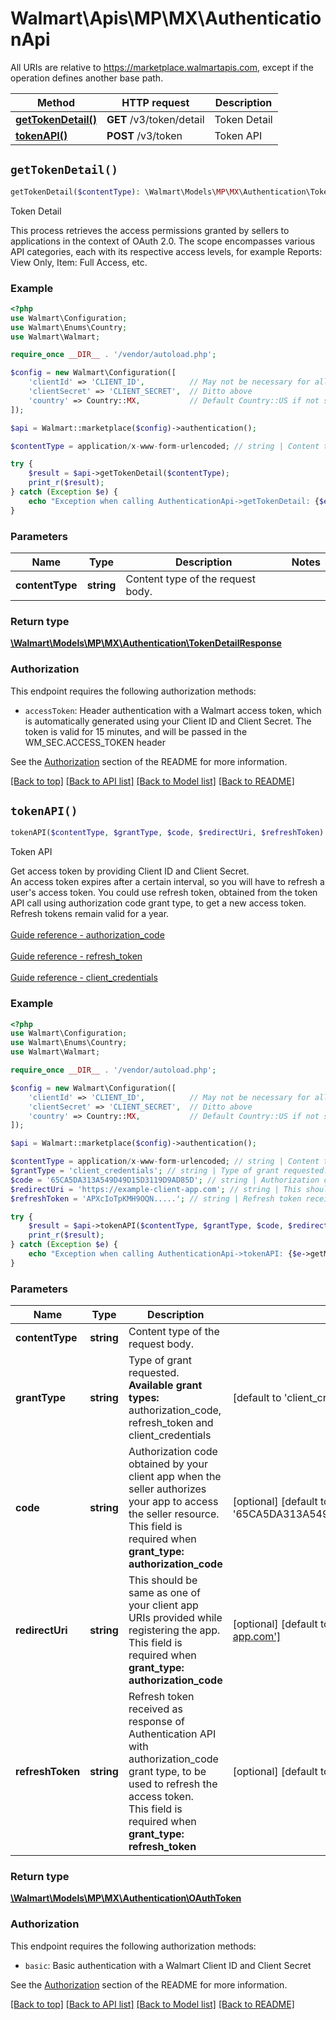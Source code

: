 # Walmart\Apis\MP\MX\AuthenticationApi  
All URIs are relative to https://marketplace.walmartapis.com, except if the operation defines another base path.

| Method | HTTP request | Description |
| ------------- | ------------- | ------------- |
| [**getTokenDetail()**](#getTokenDetail) | **GET** /v3/token/detail | Token Detail |
| [**tokenAPI()**](#tokenAPI) | **POST** /v3/token | Token API |


## `getTokenDetail()`

```php
getTokenDetail($contentType): \Walmart\Models\MP\MX\Authentication\TokenDetailResponse
```
Token Detail

This process retrieves the access permissions granted by sellers to applications in the context of OAuth 2.0. The scope encompasses various API categories, each with its respective access levels, for example Reports: View Only, Item: Full Access, etc.

### Example

```php
<?php
use Walmart\Configuration;
use Walmart\Enums\Country;
use Walmart\Walmart;

require_once __DIR__ . '/vendor/autoload.php';

$config = new Walmart\Configuration([
    'clientId' => 'CLIENT_ID',          // May not be necessary for all endpoints, particularly outside the US
    'clientSecret' => 'CLIENT_SECRET',  // Ditto above
    'country' => Country::MX,           // Default Country::US if not set
]);

$api = Walmart::marketplace($config)->authentication();

$contentType = application/x-www-form-urlencoded; // string | Content type of the request body.

try {
    $result = $api->getTokenDetail($contentType);
    print_r($result);
} catch (Exception $e) {
    echo "Exception when calling AuthenticationApi->getTokenDetail: {$e->getMessage()}\n";
}
```

### Parameters
| Name | Type | Description  | Notes |
| ------------- | ------------- | ------------- | ------------- |
| **contentType** | **string**| Content type of the request body. | |


### Return type

[**\Walmart\Models\MP\MX\Authentication\TokenDetailResponse**](../../../Models/MP/MX/Authentication/TokenDetailResponse.md)

### Authorization

This endpoint requires the following authorization methods:

* `accessToken`: Header authentication with a Walmart access token, which is automatically generated using your Client ID and Client Secret. The token is valid for 15 minutes, and will be passed in the WM_SEC.ACCESS_TOKEN header

See the [Authorization](../../../../README.md#authorization) section of the README for more information.


[[Back to top]](#) [[Back to API list]](../../../../README.md#supported-apis)
[[Back to Model list]](../../../Models/MP/MX)
[[Back to README]](../../../../README.md)

## `tokenAPI()`

```php
tokenAPI($contentType, $grantType, $code, $redirectUri, $refreshToken): \Walmart\Models\MP\MX\Authentication\OAuthToken
```
Token API

Get access token by providing Client ID and Client Secret.<br />An access token expires after a certain interval, so you will have to refresh a user's access token. You could use refresh token, obtained from the token API call using authorization code grant type, to get a new access token. Refresh tokens remain valid for a year.<br /><br /> [Guide reference - authorization_code](/doc/us/mp/us-mp-auth2/#606)<br /><br /> [Guide reference - refresh_token](/doc/us/mp/us-mp-auth2/#606)<br /><br /> [Guide reference - client_credentials](/doc/us/mp/us-mp-auth/#606)

### Example

```php
<?php
use Walmart\Configuration;
use Walmart\Enums\Country;
use Walmart\Walmart;

require_once __DIR__ . '/vendor/autoload.php';

$config = new Walmart\Configuration([
    'clientId' => 'CLIENT_ID',          // May not be necessary for all endpoints, particularly outside the US
    'clientSecret' => 'CLIENT_SECRET',  // Ditto above
    'country' => Country::MX,           // Default Country::US if not set
]);

$api = Walmart::marketplace($config)->authentication();

$contentType = application/x-www-form-urlencoded; // string | Content type of the request body.
$grantType = 'client_credentials'; // string | Type of grant requested. <br /> **Available grant types:** authorization_code, refresh_token and client_credentials
$code = '65CA5DA313A549D49D15D3119D9AD85D'; // string | Authorization code obtained by your client app when the seller authorizes your app to access the seller resource. <br /> This field is required when **grant_type: authorization_code**
$redirectUri = 'https://example-client-app.com'; // string | This should be same as one of your client app URIs provided while registering the app. <br /> This field is required when **grant_type: authorization_code**
$refreshToken = 'APXcIoTpKMH9OQN.....'; // string | Refresh token received as response of Authentication API with authorization_code grant type, to be used to refresh the access token. <br /> This field is required when **grant_type: refresh_token**

try {
    $result = $api->tokenAPI($contentType, $grantType, $code, $redirectUri, $refreshToken);
    print_r($result);
} catch (Exception $e) {
    echo "Exception when calling AuthenticationApi->tokenAPI: {$e->getMessage()}\n";
}
```

### Parameters
| Name | Type | Description  | Notes |
| ------------- | ------------- | ------------- | ------------- |
| **contentType** | **string**| Content type of the request body. | |
| **grantType** | **string**| Type of grant requested. <br /> **Available grant types:** authorization_code, refresh_token and client_credentials | [default to 'client_credentials'] |
| **code** | **string**| Authorization code obtained by your client app when the seller authorizes your app to access the seller resource. <br /> This field is required when **grant_type: authorization_code** | [optional] [default to '65CA5DA313A549D49D15D3119D9AD85D'] |
| **redirectUri** | **string**| This should be same as one of your client app URIs provided while registering the app. <br /> This field is required when **grant_type: authorization_code** | [optional] [default to 'https://example-client-app.com'] |
| **refreshToken** | **string**| Refresh token received as response of Authentication API with authorization_code grant type, to be used to refresh the access token. <br /> This field is required when **grant_type: refresh_token** | [optional] [default to 'APXcIoTpKMH9OQN.....'] |


### Return type

[**\Walmart\Models\MP\MX\Authentication\OAuthToken**](../../../Models/MP/MX/Authentication/OAuthToken.md)

### Authorization

This endpoint requires the following authorization methods:

* `basic`: Basic authentication with a Walmart Client ID and Client Secret

See the [Authorization](../../../../README.md#authorization) section of the README for more information.


[[Back to top]](#) [[Back to API list]](../../../../README.md#supported-apis)
[[Back to Model list]](../../../Models/MP/MX)
[[Back to README]](../../../../README.md)
